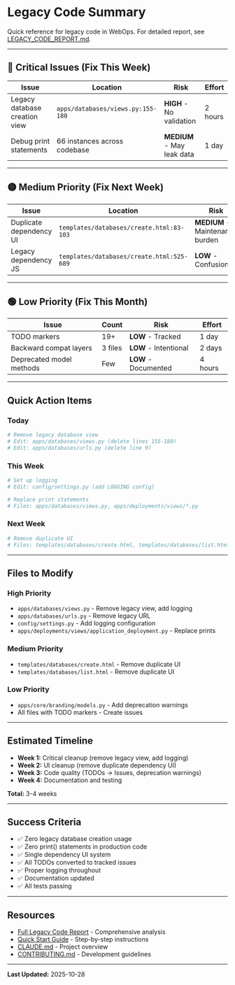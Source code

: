 # Legacy Code Summary

Quick reference for legacy code in WebOps. For detailed report, see [LEGACY_CODE_REPORT.md](./LEGACY_CODE_REPORT.md).

---

## 🔴 Critical Issues (Fix This Week)

| Issue | Location | Risk | Effort |
|-------|----------|------|--------|
| Legacy database creation view | `apps/databases/views.py:155-180` | **HIGH** - No validation | 2 hours |
| Debug print statements | 66 instances across codebase | **MEDIUM** - May leak data | 1 day |

---

## 🟡 Medium Priority (Fix Next Week)

| Issue | Location | Risk | Effort |
|-------|----------|------|--------|
| Duplicate dependency UI | `templates/databases/create.html:83-103` | **MEDIUM** - Maintenance burden | 4 hours |
| Legacy dependency JS | `templates/databases/create.html:525-689` | **LOW** - Confusion | 2 hours |

---

## 🟢 Low Priority (Fix This Month)

| Issue | Count | Risk | Effort |
|-------|-------|------|--------|
| TODO markers | 19+ | **LOW** - Tracked | 1 day |
| Backward compat layers | 3 files | **LOW** - Intentional | 2 days |
| Deprecated model methods | Few | **LOW** - Documented | 4 hours |

---

## Quick Action Items

### Today
```bash
# Remove legacy database view
# Edit: apps/databases/views.py (delete lines 155-180)
# Edit: apps/databases/urls.py (delete line 9)
```

### This Week
```bash
# Set up logging
# Edit: config/settings.py (add LOGGING config)

# Replace print statements
# Files: apps/databases/views.py, apps/deployments/views/*.py
```

### Next Week
```bash
# Remove duplicate UI
# Files: templates/databases/create.html, templates/databases/list.html
```

---

## Files to Modify

### High Priority
- `apps/databases/views.py` - Remove legacy view, add logging
- `apps/databases/urls.py` - Remove legacy URL
- `config/settings.py` - Add logging configuration
- `apps/deployments/views/application_deployment.py` - Replace prints

### Medium Priority
- `templates/databases/create.html` - Remove duplicate UI
- `templates/databases/list.html` - Remove duplicate UI

### Low Priority
- `apps/core/branding/models.py` - Add deprecation warnings
- All files with TODO markers - Create issues

---

## Estimated Timeline

- **Week 1:** Critical cleanup (remove legacy view, add logging)
- **Week 2:** UI cleanup (remove duplicate dependency UI)
- **Week 3:** Code quality (TODOs → Issues, deprecation warnings)
- **Week 4:** Documentation and testing

**Total:** 3-4 weeks

---

## Success Criteria

- ✅ Zero legacy database creation usage
- ✅ Zero print() statements in production code
- ✅ Single dependency UI system
- ✅ All TODOs converted to tracked issues
- ✅ Proper logging throughout
- ✅ Documentation updated
- ✅ All tests passing

---

## Resources

- [Full Legacy Code Report](./LEGACY_CODE_REPORT.md) - Comprehensive analysis
- [Quick Start Guide](./QUICK_START_REFACTORING.md) - Step-by-step instructions
- [CLAUDE.md](../CLAUDE.md) - Project overview
- [CONTRIBUTING.md](../CONTRIBUTING.md) - Development guidelines

---

**Last Updated:** 2025-10-28

